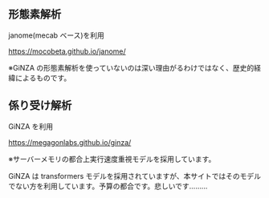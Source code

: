 ## 形態素解析

janome(mecab ベース)を利用

https://mocobeta.github.io/janome/

※GiNZA の形態素解析を使っていないのは深い理由がるわけではなく、歴史的経緯によるものです。

## 係り受け解析

GiNZA を利用

https://megagonlabs.github.io/ginza/

※サーバーメモリの都合上実行速度重視モデルを採用しています。

GiNZA は transformers モデルを採用されていますが、本サイトではそのモデルでない方を利用しています。予算の都合です。悲しいです………
